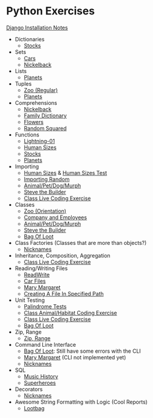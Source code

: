 # Python Exercises

[Django Installation Notes](./Orientation/django_installation.md)

* Dictionaries 
  * [Stocks](./Regular/stocks.py)
* Sets
  * [Cars](./Regular/cars.py)
  * [Nickelback](./Regular/nickelback.py)
* Lists
  * [Planets](./Regular/planets.py)
* Tuples
  * [Zoo (Regular)]('./Regular/zoo.py)
  * [Planets](./Regular/planets.py)
* Comprehensions
  * [Nickelback](./Regular/nickelback.py)
  * [Family Dictionary](./Regular/family_dict.py)
  * [Flowers](./Orientation/flowers.py)
  * [Random Squared](./Regular/random_squared.py)
* Functions
  * [Lightning-01](./Lightning/lightning-01.py)
  * [Human Sizes](./Orientation/humansizes.py)
  * [Stocks](./Regular/stocks.py)
  * [Planets](./Regular/planets.py)
* Importing
  * [Human Sizes](./Orientation/humansizes.py) & [Human Sizes Test](./Orientation/humansizesTest.py)
  * [Importing Random](./Regular/random_squared.py)
  * [Animal/Pet/Dog/Murph](./Lightning/JoeIsAwesome/main.py)
  * [Steve the Builder](./Lightning/SteveBuilding/)
  * [Class Live Coding Exercise](./Regular/testAnimalsLiveCoding/)
* Classes
  * [Zoo (Orientation)](./Orientation/zoo.py)
  * [Company and Employees](./Regular/employees.py)
  * [Animal/Pet/Dog/Murph](./Lightning/JoeIsAwesome/main.py)
  * [Steve the Builder](./Lightning/SteveBuilding/)
  * [Bag Of Loot](./Regular/Lootbag/)
* Class Factories (Classes that are more than objects?)
  * [Nicknames](./Lightning/JoeNicknames/nicknames.py)
* Inheritance, Composition, Aggregation
  * [Class Live Coding Exercise](./Regular/testAnimalsLiveCoding/)
* Reading/Writing Files
  * [ReadWrite](./Lightning/ReadWrite/)
  * [Car Files](./Regular/ReadWriteCars)
  * [Mary Margaret](./Regular/Mary_Margaret)
  * [Creating A File In Specified Path](./Orientation/python_relative_paths.py)
* Unit Testing
  * [Palindrome Tests](./Lightning/JoeTest/)
  * [Class Animal/Habitat Coding Exercise](./Lightning/ClassAnimalTesting1/)
  * [Class Live Coding Exercise](./Regular/testAnimalsLiveCoding/)
  * [Bag Of Loot](./Regular/Lootbag/)
* Zip, Range
  * [Zip, Range](./Lightning/lightning-01.py)
* Command Line Interface
  * [Bag Of Loot](./Regular/Lootbag/): Still have some errors with the CLI
  * [Mary Margaret](./Regular/Mary_Margaret) (CLI not implemented yet)
  * [Nicknames](./Lightning/JoeNicknames/nicknames.py)
* SQL
  * [Music History](./Regular/MusicHistory)
  * [Superheroes](./Lightning/superhero.sql)
* Decorators
  * [Nicknames](./Lightning/JoeNicknames/nicknames.py)
* Awesome String Formatting with Logic (Cool Reports)
  * [Lootbag](./Regular/Lootbag/lootbag.py)
